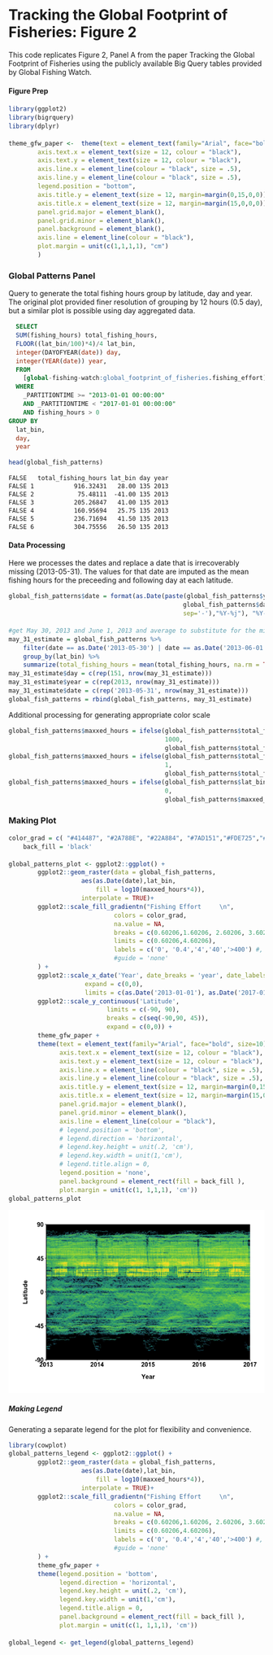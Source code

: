 Tracking the Global Footprint of Fisheries: Figure 2
================

This code replicates Figure 2, Panel A from the paper Tracking the Global Footprint of Fisheries using the publicly available Big Query tables provided by Global Fishing Watch.

#### Figure Prep

``` r
library(ggplot2)
library(bigrquery)
library(dplyr)

theme_gfw_paper <-  theme(text = element_text(family="Arial", face="bold", size=10),
        axis.text.x = element_text(size = 12, colour = "black"),
        axis.text.y = element_text(size = 12, colour = "black"),
        axis.line.x = element_line(colour = "black", size = .5),
        axis.line.y = element_line(colour = "black", size = .5),
        legend.position = "bottom",
        axis.title.y = element_text(size = 12, margin=margin(0,15,0,0)),
        axis.title.x = element_text(size = 12, margin=margin(15,0,0,0)),
        panel.grid.major = element_blank(), 
        panel.grid.minor = element_blank(),
        panel.background = element_blank(), 
        axis.line = element_line(colour = "black"),
        plot.margin = unit(c(1,1,1,1), "cm")
        )
```

### Global Patterns Panel

Query to generate the total fishing hours group by latitude, day and year. The original plot provided finer resolution of grouping by 12 hours (0.5 day), but a similar plot is possible using day aggregated data.

``` sql
  SELECT
  SUM(fishing_hours) total_fishing_hours,
  FLOOR((lat_bin/100)*4)/4 lat_bin,
  integer(DAYOFYEAR(date)) day,
  integer(YEAR(date)) year,
  FROM
    [global-fishing-watch:global_footprint_of_fisheries.fishing_effort]
  WHERE
    _PARTITIONTIME >= "2013-01-01 00:00:00"
    AND _PARTITIONTIME < "2017-01-01 00:00:00"
    AND fishing_hours > 0
GROUP BY
  lat_bin,
  day,
  year
```

``` r
head(global_fish_patterns)
```

    FALSE   total_fishing_hours lat_bin day year
    FALSE 1           916.32431   28.00 135 2013
    FALSE 2            75.48111  -41.00 135 2013
    FALSE 3           205.26847   41.00 135 2013
    FALSE 4           160.95694   25.75 135 2013
    FALSE 5           236.71694   41.50 135 2013
    FALSE 6           304.75556   26.50 135 2013

#### Data Processing

Here we processes the dates and replace a date that is irrecoverably missing (2013-05-31). The values for that date are imputed as the mean fishing hours for the preceeding and following day at each latitude.

``` r
global_fish_patterns$date = format(as.Date(paste(global_fish_patterns$year, 
                                                global_fish_patterns$day, 
                                                sep='-'),"%Y-%j"), "%Y-%m-%d")

#get May 30, 2013 and June 1, 2013 and average to substitute for the missing May 31, 2013
may_31_estimate = global_fish_patterns %>% 
    filter(date == as.Date('2013-05-30') | date == as.Date('2013-06-01')) %>%
    group_by(lat_bin) %>%
    summarize(total_fishing_hours = mean(total_fishing_hours, na.rm = TRUE))
may_31_estimate$day = c(rep(151, nrow(may_31_estimate)))
may_31_estimate$year = c(rep(2013, nrow(may_31_estimate)))
may_31_estimate$date = c(rep('2013-05-31', nrow(may_31_estimate)))
global_fish_patterns = rbind(global_fish_patterns, may_31_estimate)
```

Additional processing for generating appropriate color scale

``` r
global_fish_patterns$maxxed_hours = ifelse(global_fish_patterns$total_fishing_hours >= 1000, 
                                           1000, 
                                           global_fish_patterns$total_fishing_hours) #originally 10000
global_fish_patterns$maxxed_hours = ifelse(global_fish_patterns$total_fishing_hours <=1, 
                                           1, 
                                           global_fish_patterns$total_fishing_hours)
global_fish_patterns$maxxed_hours = ifelse(global_fish_patterns$lat_bin < -85, 
                                           0, 
                                           global_fish_patterns$maxxed_hours) #just to clean up a few odd points
```

### Making Plot

``` r
color_grad = c( "#414487", "#2A788E", "#22A884", "#7AD151","#FDE725","#FFC04C")
    back_fill = 'black'
    
global_patterns_plot <- ggplot2::ggplot() +
        ggplot2::geom_raster(data = global_fish_patterns,
                    aes(as.Date(date),lat_bin,
                        fill = log10(maxxed_hours*4)),
                    interpolate = TRUE)+
        ggplot2::scale_fill_gradientn("Fishing Effort     \n",
                             colors = color_grad,
                             na.value = NA,
                             breaks = c(0.60206,1.60206, 2.60206, 3.60206, 4.60206),
                             limits = c(0.60206,4.60206),
                             labels = c('0', '0.4','4','40','>400') #,
                             #guide = 'none'
        ) +
        ggplot2::scale_x_date('Year', date_breaks = 'year', date_labels = '%Y',
                     expand = c(0,0),
                     limits = c(as.Date('2013-01-01'), as.Date('2017-01-01'))) +
        ggplot2::scale_y_continuous('Latitude',
                           limits = c(-90, 90),
                           breaks = c(seq(-90,90, 45)),
                           expand = c(0,0)) +
        theme_gfw_paper +
        theme(text = element_text(family="Arial", face="bold", size=10),
              axis.text.x = element_text(size = 12, colour = "black"),
              axis.text.y = element_text(size = 12, colour = "black"),
              axis.line.x = element_line(colour = "black", size = .5),
              axis.line.y = element_line(colour = "black", size = .5),
              axis.title.y = element_text(size = 12, margin=margin(0,15,0,0)),
              axis.title.x = element_text(size = 12, margin=margin(15,0,0,0)),
              panel.grid.major = element_blank(),
              panel.grid.minor = element_blank(),
              axis.line = element_line(colour = "black"),
              # legend.position = 'bottom',
              # legend.direction = 'horizontal',
              # legend.key.height = unit(.2, 'cm'),
              # legend.key.width = unit(1,'cm'),
              # legend.title.align = 0,
              legend.position = 'none',
              panel.background = element_rect(fill = back_fill ),
              plot.margin = unit(c(1, 1,1,1), 'cm'))
global_patterns_plot
```

![](Tracking_Global_Footprint_Fisheries_Figure2_code_files/figure-markdown_github/unnamed-chunk-7-1.png)

##### Making Legend

Generating a separate legend for the plot for flexibility and convenience.

``` r
library(cowplot)
global_patterns_legend <- ggplot2::ggplot() +
        ggplot2::geom_raster(data = global_fish_patterns,
                    aes(as.Date(date),lat_bin,
                        fill = log10(maxxed_hours*4)),
                    interpolate = TRUE)+
        ggplot2::scale_fill_gradientn("Fishing Effort     \n",
                             colors = color_grad,
                             na.value = NA,
                             breaks = c(0.60206,1.60206, 2.60206, 3.60206, 4.60206),
                             limits = c(0.60206,4.60206),
                             labels = c('0', '0.4','4','40','>400') #,
                             #guide = 'none'
        ) +
        theme_gfw_paper +
        theme(legend.position = 'bottom',
              legend.direction = 'horizontal',
              legend.key.height = unit(.2, 'cm'),
              legend.key.width = unit(1,'cm'),
              legend.title.align = 0,
              panel.background = element_rect(fill = back_fill ),
              plot.margin = unit(c(1, 1,1,1), 'cm'))

global_legend <- get_legend(global_patterns_legend)
```
